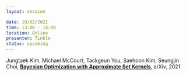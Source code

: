 ```yaml
---
layout: session

date: 10/02/2021
time: 13:00 - 14:00
location: Online
presenter: Tinkle
status: upcoming
---
```

Jungtaek Kim,
Michael McCourt,
Tackgeun You,
Saehoon Kim,
Seungjin Choi,
**[Bayesian Optimization with Approximate Set Kernels](
papers/0050-bo-with-approximate-set-kernels)**,
arXiv,
2021
